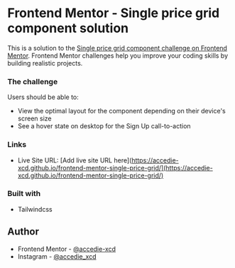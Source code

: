 # Frontend Mentor - Single price grid component solution

This is a solution to the [Single price grid component challenge on Frontend Mentor](https://www.frontendmentor.io/challenges/single-price-grid-component-5ce41129d0ff452fec5abbbc). Frontend Mentor challenges help you improve your coding skills by building realistic projects. 


### The challenge

Users should be able to:

- View the optimal layout for the component depending on their device's screen size
- See a hover state on desktop for the Sign Up call-to-action

### Links

- Live Site URL: [Add live site URL here](https://accedie-xcd.github.io/frontend-mentor-single-price-grid/](https://accedie-xcd.github.io/frontend-mentor-single-price-grid/)

### Built with

- Tailwindcss

## Author

- Frontend Mentor - [@accedie-xcd](https://www.frontendmentor.io/profile/accedie-xcd)
- Instagram - [@accedie_xcd](https://www.instagram.com/accedie_xcd/)
